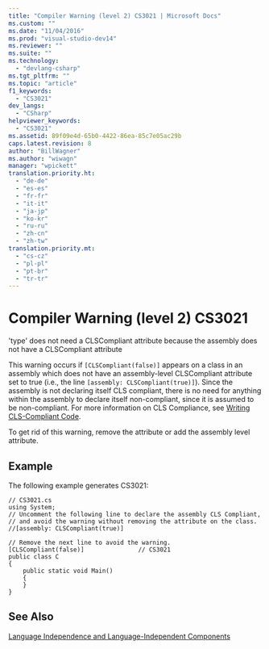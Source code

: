 ```yaml
---
title: "Compiler Warning (level 2) CS3021 | Microsoft Docs"
ms.custom: ""
ms.date: "11/04/2016"
ms.prod: "visual-studio-dev14"
ms.reviewer: ""
ms.suite: ""
ms.technology: 
  - "devlang-csharp"
ms.tgt_pltfrm: ""
ms.topic: "article"
f1_keywords: 
  - "CS3021"
dev_langs: 
  - "CSharp"
helpviewer_keywords: 
  - "CS3021"
ms.assetid: 89f09e4d-65b0-4422-86ea-85c7e05ac29b
caps.latest.revision: 8
author: "BillWagner"
ms.author: "wiwagn"
manager: "wpickett"
translation.priority.ht: 
  - "de-de"
  - "es-es"
  - "fr-fr"
  - "it-it"
  - "ja-jp"
  - "ko-kr"
  - "ru-ru"
  - "zh-cn"
  - "zh-tw"
translation.priority.mt: 
  - "cs-cz"
  - "pl-pl"
  - "pt-br"
  - "tr-tr"
---
```

# Compiler Warning (level 2) CS3021
'type' does not need a CLSCompliant attribute because the assembly does not have a CLSCompliant attribute  
  
 This warning occurs if `[CLSCompliant(false)]` appears on a class in an assembly which does not have an assembly-level CLSCompliant attribute set to true (i.e., the line `[assembly: CLSCompliant(true)]`). Since the assembly is not declaring itself CLS compliant, there is no need for anything within the assembly to declare itself non-compliant, since it is assumed to be non-compliant. For more information on CLS Compliance, see [Writing CLS-Compliant Code](http://msdn.microsoft.com/en-us/4c705105-69a2-4e5e-b24e-0633bc32c7f3).  
  
 To get rid of this warning, remove the attribute or add the assembly level attribute.  
  
## Example  
 The following example generates CS3021:  
  
```  
// CS3021.cs  
using System;  
// Uncomment the following line to declare the assembly CLS Compliant,  
// and avoid the warning without removing the attribute on the class.  
//[assembly: CLSCompliant(true)]  
  
// Remove the next line to avoid the warning.  
[CLSCompliant(false)]               // CS3021  
public class C  
{  
    public static void Main()  
    {  
    }  
}  
```  
  
## See Also  
 [Language Independence and Language-Independent Components](../Topic/Language%20Independence%20and%20Language-Independent%20Components.md)
